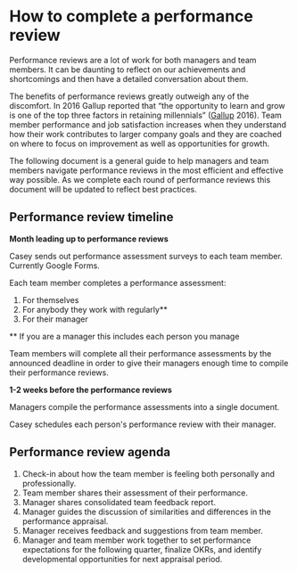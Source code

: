 # How to complete a performance review

Performance reviews are a lot of work for both managers and team members. It can be daunting to reflect on our achievements and shortcomings and then have a detailed conversation about them. 

The benefits of performance reviews greatly outweigh any of the discomfort. In 2016 Gallup reported that “the opportunity to learn and grow is one of the top three factors in retaining millennials” ([Gallup](http://www.gallup.com/businessjournal/193274/millennials-jobs-development-opportunities.aspx) 2016). Team member performance and job satisfaction increases when they understand how their work contributes to larger company goals and they are coached on where to focus on improvement as well as opportunities for growth. 

The following document is a general guide to help managers and team members navigate performance reviews in the most efficient and effective way possible. As we complete each round of performance reviews this document will be updated to reflect best practices.

## Performance review timeline

**Month leading up to performance reviews**

Casey sends out performance assessment surveys to each team member. Currently Google Forms.

Each team member completes a performance assessment:

1. For themselves
2. For anybody they work with regularly**
3. For their manager

** If you are a manager this includes each person you manage

Team members will complete all their performance assessments by the announced deadline in order to give their managers enough time to compile their performance reviews.

**1-2 weeks before the performance reviews**

Managers compile the performance assessments into a single document.

Casey schedules each person's performance review with their manager.

## Performance review agenda
1. Check-in about how the team member is feeling both personally and professionally.
2. Team member shares their assessment of their performance.
3. Manager shares consolidated team feedback report.
4. Manager guides the discussion of similarities and differences in the performance appraisal.
5. Manager receives feedback and suggestions from team member.
6. Manager and team member work together to set performance expectations for the following quarter, finalize OKRs, and identify developmental opportunities for next appraisal period.



